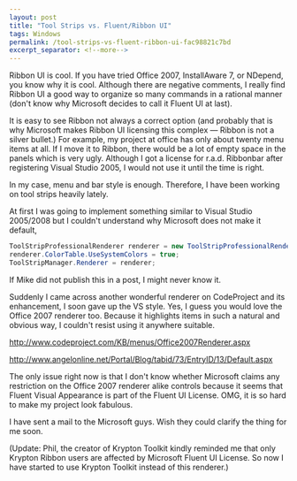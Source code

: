```yaml
---
layout: post
title: "Tool Strips vs. Fluent/Ribbon UI"
tags: Windows
permalink: /tool-strips-vs-fluent-ribbon-ui-fac98821c7bd
excerpt_separator: <!--more-->
---
```

Ribbon UI is cool. If you have tried Office 2007, InstallAware 7, or NDepend, you know why it is cool. Although there are negative comments, I really find Ribbon UI a good way to organize so many commands in a rational manner (don't know why Microsoft decides to call it Fluent UI at last).
<!--more-->

It is easy to see Ribbon not always a correct option (and probably that is why Microsoft makes Ribbon UI licensing this complex — Ribbon is not a silver bullet.) For example, my project at office has only about twenty menu items at all. If I move it to Ribbon, there would be a lot of empty space in the panels which is very ugly. Although I got a license for r.a.d. Ribbonbar after registering Visual Studio 2005, I would not use it until the time is right.

In my case, menu and bar style is enough. Therefore, I have been working on tool strips heavily lately.

At first I was going to implement something similar to Visual Studio 2005/2008 but I couldn't understand why Microsoft does not make it default,

``` csharp
ToolStripProfessionalRenderer renderer = new ToolStripProfessionalRenderer();
renderer.ColorTable.UseSystemColors = true;
ToolStripManager.Renderer = renderer;
```

If Mike did not publish this in a post, I might never know it.

Suddenly I came across another wonderful renderer on CodeProject and its enhancement, I soon gave up the VS style. Yes, I guess you would love the Office 2007 renderer too. Because it highlights items in such a natural and obvious way, I couldn't resist using it anywhere suitable.

http://www.codeproject.com/KB/menus/Office2007Renderer.aspx

http://www.angelonline.net/Portal/Blog/tabid/73/EntryID/13/Default.aspx

The only issue right now is that I don't know whether Microsoft claims any restriction on the Office 2007 renderer alike controls because it seems that Fluent Visual Appearance is part of the Fluent UI License. OMG, it is so hard to make my project look fabulous.

I have sent a mail to the Microsoft guys. Wish they could clarify the thing for me soon.

(Update: Phil, the creator of Krypton Toolkit kindly reminded me that only Krypton Ribbon users are affected by Microsoft Fluent UI License. So now I have started to use Krypton Toolkit instead of this renderer.)
